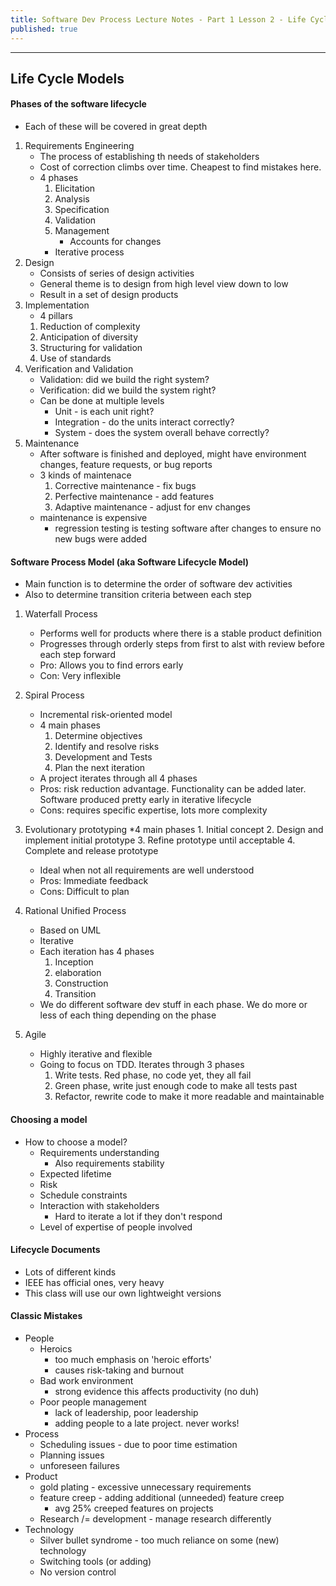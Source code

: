 ```yaml
---
title: Software Dev Process Lecture Notes - Part 1 Lesson 2 - Life Cycle Models
published: true
---
```


***
## Life Cycle Models

#### Phases of the software lifecycle
* Each of these will be covered in great depth 
1. Requirements Engineering
	* The process of establishing th needs of stakeholders
	* Cost of correction climbs over time.  Cheapest to find mistakes here.
	* 4 phases
		1. Elicitation
		2. Analysis
		3. Specification 
		4. Validation
		5. Management
			* Accounts for changes 
		* Iterative process
2. Design
	* Consists of series of design activities
	* General theme is to design from high level view down to low
	* Result in a set of design products
3. Implementation
	* 4 pillars
	1. Reduction of complexity
	2. Anticipation of diversity
	3. Structuring for validation
	4. Use of standards
4. Verification and Validation
	* Validation: did we build the right system?
	* Verification: did we build the system right?
	* Can be done at multiple levels
		* Unit - is each unit right?
		* Integration - do the units interact correctly?
		* System - does the system overall behave correctly?
5. Maintenance
	* After software is finished and deployed, might have environment 
		changes, feature requests, or bug reports
	* 3 kinds of maintenace
		1. Corrective maintenance - fix bugs
		2. Perfective maintenance - add features
		3. Adaptive maintenance - adjust for env changes
	* maintenance is expensive
		* regression testing is testing software after changes
			to ensure no new bugs were added

#### Software Process Model (aka Software Lifecycle Model)
* Main function is to determine the order of software dev activities
* Also to determine transition criteria between each step

1. Waterfall Process
	* Performs well for products where there is a stable product definition
	* Progresses through orderly steps from first to alst with review before each step forward
	* Pro: Allows you to find errors early
	* Con: Very inflexible
2. Spiral Process
	* Incremental risk-oriented model
	* 4 main phases
		1. Determine objectives
		2. Identify and resolve risks
		3. Development and Tests
		4. Plan the next iteration
	* A project iterates through all 4 phases
	* Pros: risk reduction advantage.  Functionality can be added later.  Software produced
		pretty early in iterative lifecycle
	* Cons: requires specific expertise, lots more complexity
3. Evolutionary prototyping
	*4 main phases
		1. Initial concept
		2. Design and implement initial prototype
		3. Refine prototype until acceptable
		4. Complete and release prototype

	* Ideal when not all requirements are well understood
	* Pros: Immediate feedback
	* Cons: Difficult to plan
4. Rational Unified Process
	* Based on UML
	* Iterative
	* Each iteration has 4 phases
		1. Inception
		2. elaboration
		3. Construction
		4. Transition
	* We do different software dev stuff in each phase.  We do more or less
		of each thing depending on the phase
5. Agile
	* Highly iterative and flexible
	* Going to focus on TDD.  Iterates through 3 phases
		1. Write tests. Red phase, no code yet, they all fail
		2. Green phase, write just enough code to make all tests past
		3. Refactor, rewrite code to make it more readable and maintainable

#### Choosing a model
* How to choose a model?
	* Requirements understanding
		* Also requirements stability
	* Expected lifetime
	* Risk
	* Schedule constraints
	* Interaction with stakeholders
		* Hard to iterate a lot if they don't respond
	* Level of expertise of people involved
	
#### Lifecycle Documents
* Lots of different kinds
* IEEE has official ones, very heavy
* This class will use our own lightweight versions

#### Classic Mistakes
* People
	* Heroics 
		* too much emphasis on 'heroic efforts'
		* causes risk-taking and burnout
	* Bad work environment
		* strong evidence this affects productivity (no duh)
	* Poor people management
		* lack of leadership, poor leadership
		* adding people to a late project.  never works!
* Process
	* Scheduling issues - due to poor time estimation
	* Planning issues
	* unforeseen failures
* Product
	* gold plating - excessive unnecessary requirements
	* feature creep - adding additional (unneeded) feature creep
		* avg 25% creeped features on projects
	* Research /= development - manage research differently
* Technology
	* Silver bullet syndrome - too much reliance on some (new) technology
	* Switching tools (or adding)
	* No version control